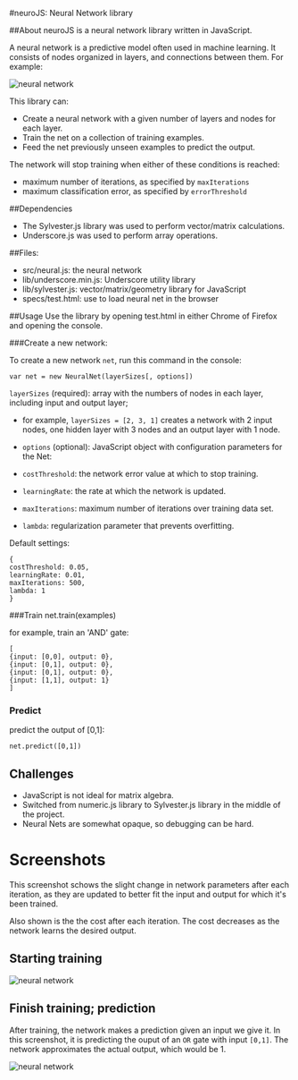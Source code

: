 #neuroJS: Neural Network library

##About
neuroJS is a neural network library written in JavaScript.

A neural network is a predictive model often used in machine learning. It consists of nodes organized in layers, and connections between them. For example:

![neural network](http://upload.wikimedia.org/wikipedia/commons/e/e4/Artificial_neural_network.svg)

This library can:

- Create a neural network with a given number of layers and nodes for each layer.
- Train the net on a collection of training examples.
- Feed the net previously unseen examples to predict the output.

The network will stop training when either of these conditions is reached:
- maximum number of iterations, as specified by `maxIterations`
- maximum classification error, as specified by `errorThreshold`

##Dependencies
- The Sylvester.js library was used to perform vector/matrix calculations.
- Underscore.js was used to perform array operations.

##Files:
- src/neural.js: the neural network
- lib/underscore.min.js: Underscore utility library
- lib/sylvester.js: vector/matrix/geometry library for JavaScript 
- specs/test.html: use to load neural net in the browser

##Usage 
Use the library by opening test.html in either Chrome of Firefox and opening the console.

###Create a new network:

To create a new network `net`, run this command in the console:

    var net = new NeuralNet(layerSizes[, options])

`layerSizes` (required): array with the numbers of nodes in each layer, including input and output layer;
- for example, `layerSizes = [2, 3, 1]` creates a network with 2 input nodes, one hidden layer with 3 nodes 
and an output layer with 1 node.

- `options` (optional): JavaScript object with configuration parameters for the Net:

- `costThreshold`: the network error value at which to stop training. 

- `learningRate`: the rate at which the network is updated.

- `maxIterations`: maximum number of iterations over training data set.

- `lambda`: regularization parameter that prevents overfitting.

Default settings:

    {
    costThreshold: 0.05,
    learningRate: 0.01,
    maxIterations: 500,
    lambda: 1
    }

###Train
    net.train(examples)

for example, train an 'AND' gate:

    [
    {input: [0,0], output: 0},
    {input: [0,1], output: 0},
    {input: [0,1], output: 0},
    {input: [1,1], output: 1}
    ]

### Predict
predict the output of [0,1]:

    net.predict([0,1])

## Challenges

- JavaScript is not ideal for matrix algebra.
- Switched from numeric.js library to Sylvester.js library in the middle of the project.
- Neural Nets are somewhat opaque, so debugging can be hard.

# Screenshots

This screenshot schows the slight change in network parameters after each iteration, as they are updated
to better fit the input and output for which it's been trained.

Also shown is the the cost after each iteration. The cost decreases as the network learns the desired output.


## Starting training

![neural network](http://pieteronline.com/neurojs/specs/training_start.png)

## Finish training; prediction

After training, the network makes a prediction given an input we give it.
In this screenshot, it is predicting the ouput of an `OR` gate with input `[0,1]`.
The network approximates the actual output, which would be 1.

![neural network](http://pieteronline.com/neurojs/specs/training_prediction.png)
